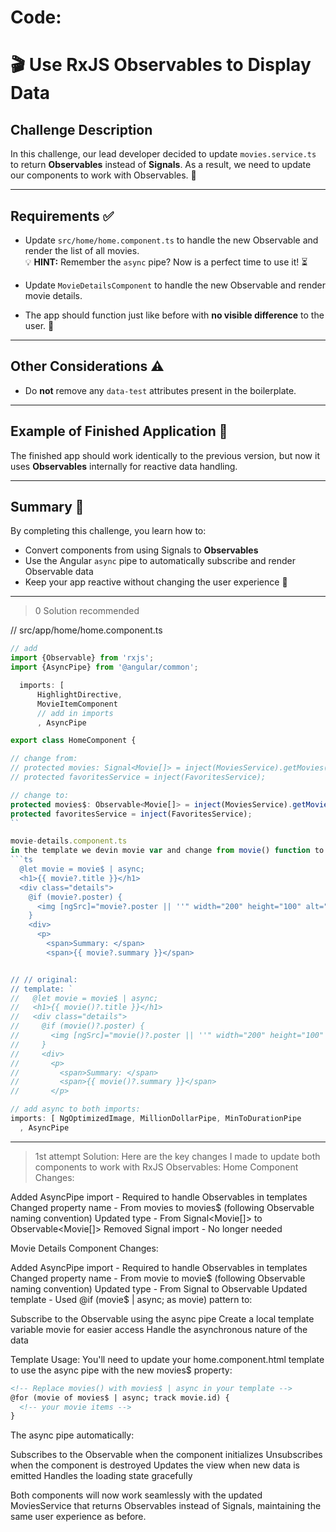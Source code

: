 # Code: 

# 🎬 Use RxJS Observables to Display Data

## Challenge Description
In this challenge, our lead developer decided to update `movies.service.ts` to return **Observables** instead of **Signals**. As a result, we need to update our components to work with Observables. 🔄

---

## Requirements ✅
- Update `src/home/home.component.ts` to handle the new Observable and render the list of all movies.  
  💡 **HINT:** Remember the `async` pipe? Now is a perfect time to use it! ⏳  

- Update `MovieDetailsComponent` to handle the new Observable and render movie details.  

- The app should function just like before with **no visible difference** to the user. 👀

---

## Other Considerations ⚠️
- Do **not** remove any `data-test` attributes present in the boilerplate.

---

## Example of Finished Application 🎉
The finished app should work identically to the previous version, but now it uses **Observables** internally for reactive data handling.  

---

## Summary 📝
By completing this challenge, you learn how to:  
- Convert components from using Signals to **Observables**  
- Use the Angular `async` pipe to automatically subscribe and render Observable data  
- Keep your app reactive without changing the user experience 🚀


--- 

> 0 Solution recommended 

  // src/app/home/home.component.ts
  ```ts
// add 
import {Observable} from 'rxjs';
import {AsyncPipe} from '@angular/common';

    imports: [
        HighlightDirective,
        MovieItemComponent
        // add in imports
        , AsyncPipe

export class HomeComponent {

  // change from:
  // protected movies: Signal<Movie[]> = inject(MoviesService).getMovies();
  // protected favoritesService = inject(FavoritesService);

  // change to: 
  protected movies$: Observable<Movie[]> = inject(MoviesService).getMovies();
  protected favoritesService = inject(FavoritesService);
``

movie-details.component.ts
in the template we devin movie var and change from movie() function to movie var
```ts
    @let movie = movie$ | async;
    <h1>{{ movie?.title }}</h1>
    <div class="details">
      @if (movie?.poster) {
        <img [ngSrc]="movie?.poster || ''" width="200" height="100" alt="Poster">
      }
      <div>
        <p>
          <span>Summary: </span>
          <span>{{ movie?.summary }}</span>


  // // original:
  // template: `
  //   @let movie = movie$ | async;
  //   <h1>{{ movie()?.title }}</h1>
  //   <div class="details">
  //     @if (movie()?.poster) {
  //       <img [ngSrc]="movie()?.poster || ''" width="200" height="100" alt="Poster">
  //     }
  //     <div>
  //       <p>
  //         <span>Summary: </span>
  //         <span>{{ movie()?.summary }}</span>
  //       </p>

// add async to both imports:
  imports: [ NgOptimizedImage, MillionDollarPipe, MinToDurationPipe
    , AsyncPipe

```


---

> 1st attempt Solution:
Here are the key changes I made to update both components to work with RxJS Observables:
Home Component Changes:

Added AsyncPipe import - Required to handle Observables in templates
Changed property name - From movies to movies$ (following Observable naming convention)
Updated type - From Signal<Movie[]> to Observable<Movie[]>
Removed Signal import - No longer needed

Movie Details Component Changes:

Added AsyncPipe import - Required to handle Observables in templates
Changed property name - From movie to movie$ (following Observable naming convention)
Updated type - From Signal to Observable<MovieDetails>
Updated template - Used @if (movie$ | async; as movie) pattern to:

Subscribe to the Observable using the async pipe
Create a local template variable movie for easier access
Handle the asynchronous nature of the data



Template Usage:
You'll need to update your home.component.html template to use the async pipe with the new movies$ property:
```html
<!-- Replace movies() with movies$ | async in your template -->
@for (movie of movies$ | async; track movie.id) {
  <!-- your movie items -->
}
```
The async pipe automatically:

Subscribes to the Observable when the component initializes
Unsubscribes when the component is destroyed
Updates the view when new data is emitted
Handles the loading state gracefully

Both components will now work seamlessly with the updated MoviesService that returns Observables instead of Signals, maintaining the same user experience as before. 